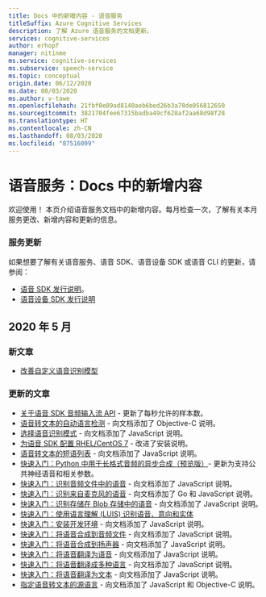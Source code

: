 ```yaml
---
title: Docs 中的新增内容 - 语音服务
titleSuffix: Azure Cognitive Services
description: 了解 Azure 语音服务的文档更新。
services: cognitive-services
author: erhopf
manager: nitinme
ms.service: cognitive-services
ms.subservice: speech-service
ms.topic: conceptual
origin.date: 06/12/2020
ms.date: 08/03/2020
ms.author: v-tawe
ms.openlocfilehash: 21fbf0e09ad8140aeb6bed26b3a78de056812650
ms.sourcegitcommit: 3821704fee67315badba49cf628af2aa68d98f28
ms.translationtype: HT
ms.contentlocale: zh-CN
ms.lasthandoff: 08/03/2020
ms.locfileid: "87516099"
---
```

# <a name="speech-service-whats-new-in-docs"></a>语音服务：Docs 中的新增内容

欢迎使用！ 本页介绍语音服务文档中的新增内容。每月检查一次，了解有关本月服务更改、新增内容和更新的信息。

### <a name="service-updates"></a>服务更新

如果想要了解有关语音服务、语音 SDK、语音设备 SDK 或语音 CLI 的更新，请参阅：
* [语音 SDK 发行说明](releasenotes.md)。
* [语音设备 SDK 发行说明](devices-sdk-release-notes.md)

## <a name="may-2020"></a>2020 年 5 月

### <a name="new-articles"></a>新文章

* [改善自定义语音识别模型](how-to-custom-speech-improve-accuracy.md)

### <a name="updated-articles"></a>更新的文章

* [关于语音 SDK 音频输入流 API](how-to-use-audio-input-streams.md) - 更新了每秒允许的样本数。
* [语音转文本的自动语言检测](how-to-automatic-language-detection.md) - 向文档添加了 Objective-C 说明。
* [选择语音识别模式](how-to-choose-recognition-mode.md) - 向文档添加了 JavaScript 说明。
* [为语音 SDK 配置 RHEL/CentOS 7](how-to-configure-rhel-centos-7.md) - 改进了安装说明。
* [语音转文本的短语列表](how-to-phrase-lists.md) - 向文档添加了 JavaScript 说明。
* [快速入门：Python 中用于长格式音频的异步合成（预览版）](quickstarts/text-to-speech/async-synthesis-long-form-audio.md)- 更新为支持公共神经语音和相关参数。
* [快速入门：识别音频文件中的语音](quickstarts/speech-to-text-from-file.md) - 向文档添加了 JavaScript 说明。
* [快速入门：识别来自麦克风的语音](quickstarts/speech-to-text-from-microphone.md ) - 向文档添加了 Go 和 JavaScript 说明。
* [快速入门：识别存储在 Blob 存储中的语音](quickstarts/from-blob.md) - 向文档添加了 JavaScript 说明。
* [快速入门：使用语言理解 (LUIS) 识别语音、意向和实体](quickstarts/intent-recognition.md)
* [快速入门：安装开发环境](quickstarts/setup-platform.md) - 向文档添加了 JavaScript 说明。
* [快速入门：将语音合成到音频文件](quickstarts/text-to-speech-audio-file.md) - 向文档添加了 JavaScript 说明。
* [快速入门：将语音合成到扬声器](quickstarts/text-to-speech.md) - 向文档添加了 JavaScript 说明。
* [快速入门：将语音翻译为语音](quickstarts/translate-speech-to-speech.md) - 向文档添加了 JavaScript 说明。
* [快速入门：将语音翻译成多种语言](quickstarts/translate-speech-to-text-multiple-languages.md) - 向文档添加了 JavaScript 说明。
* [快速入门：将语音翻译为文本](quickstarts/translate-speech-to-text.md) - 向文档添加了 JavaScript 说明。
* [指定语音转文本的源语言](how-to-specify-source-language.md) - 向文档添加了 JavaScript 和 Objective-C 说明。
<!-- * [What is a keyword?](custom-keyword-overview.md) - Updated get started content and links. -->